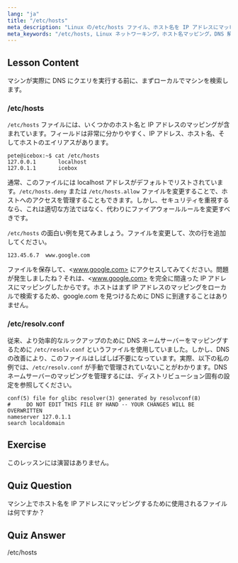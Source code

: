 ```yaml
---
lang: "ja"
title: "/etc/hosts"
meta_description: "Linux の/etc/hosts ファイル、ホスト名を IP アドレスにマッピングする方法、および DNS 解決におけるその役割について学びます。基本的なネットワーク設定を理解します。"
meta_keywords: "/etc/hosts, Linux ネットワーキング，ホスト名マッピング，DNS 解決，Linux チュートリアル，初心者ガイド"
---
```


## Lesson Content

マシンが実際に DNS にクエリを実行する前に、まずローカルでマシンを検索します。

### /etc/hosts

`/etc/hosts` ファイルには、いくつかのホスト名と IP アドレスのマッピングが含まれています。フィールドは非常に分かりやすく、IP アドレス、ホスト名、そしてホストのエイリアスがあります。

```plaintext
pete@icebox:~$ cat /etc/hosts
127.0.0.1       localhost
127.0.1.1       icebox
```

通常、このファイルには localhost アドレスがデフォルトでリストされています。`/etc/hosts.deny` または `/etc/hosts.allow` ファイルを変更することで、ホストへのアクセスを管理することもできます。しかし、セキュリティを重視するなら、これは適切な方法ではなく、代わりにファイアウォールルールを変更すべきです。

`/etc/hosts` の面白い例を見てみましょう。ファイルを変更して、次の行を追加してください。

```plaintext
123.45.6.7  www.google.com
```

ファイルを保存して、<www.google.com> にアクセスしてみてください。問題が発生しましたね？それは、<www.google.com> を完全に間違った IP アドレスにマッピングしたからです。ホストはまず IP アドレスのマッピングをローカルで検索するため、google.com を見つけるために DNS に到達することはありません。

### /etc/resolv.conf

従来、より効率的なルックアップのために DNS ネームサーバーをマッピングするために `/etc/resolv.conf` というファイルを使用していました。しかし、DNS の改善により、このファイルはしばしば不要になっています。実際、以下の私の例では、`/etc/resolv.conf` が手動で管理されていないことがわかります。DNS ネームサーバーのマッピングを管理するには、ディストリビューション固有の設定を参照してください。

```plaintext
conf(5) file for glibc resolver(3) generated by resolvconf(8)
#     DO NOT EDIT THIS FILE BY HAND -- YOUR CHANGES WILL BE OVERWRITTEN
nameserver 127.0.1.1
search localdomain
```

## Exercise

このレッスンには演習はありません。

## Quiz Question

マシン上でホスト名を IP アドレスにマッピングするために使用されるファイルは何ですか？

## Quiz Answer

/etc/hosts
